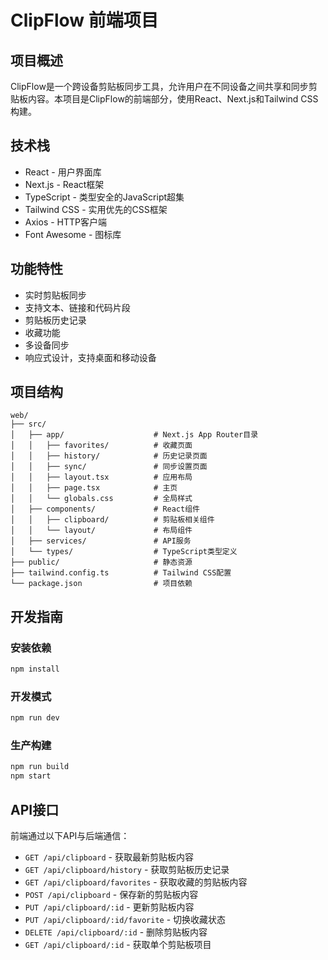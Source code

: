 # ClipFlow 前端项目

## 项目概述

ClipFlow是一个跨设备剪贴板同步工具，允许用户在不同设备之间共享和同步剪贴板内容。本项目是ClipFlow的前端部分，使用React、Next.js和Tailwind CSS构建。

## 技术栈

- React - 用户界面库
- Next.js - React框架
- TypeScript - 类型安全的JavaScript超集
- Tailwind CSS - 实用优先的CSS框架
- Axios - HTTP客户端
- Font Awesome - 图标库

## 功能特性

- 实时剪贴板同步
- 支持文本、链接和代码片段
- 剪贴板历史记录
- 收藏功能
- 多设备同步
- 响应式设计，支持桌面和移动设备

## 项目结构

```
web/
├── src/
│   ├── app/                    # Next.js App Router目录
│   │   ├── favorites/          # 收藏页面
│   │   ├── history/            # 历史记录页面
│   │   ├── sync/               # 同步设置页面
│   │   ├── layout.tsx          # 应用布局
│   │   ├── page.tsx            # 主页
│   │   └── globals.css         # 全局样式
│   ├── components/             # React组件
│   │   ├── clipboard/          # 剪贴板相关组件
│   │   └── layout/             # 布局组件
│   ├── services/               # API服务
│   └── types/                  # TypeScript类型定义
├── public/                     # 静态资源
├── tailwind.config.ts          # Tailwind CSS配置
└── package.json                # 项目依赖
```

## 开发指南

### 安装依赖

```bash
npm install
```

### 开发模式

```bash
npm run dev
```

### 生产构建

```bash
npm run build
npm start
```

## API接口

前端通过以下API与后端通信：

- `GET /api/clipboard` - 获取最新剪贴板内容
- `GET /api/clipboard/history` - 获取剪贴板历史记录
- `GET /api/clipboard/favorites` - 获取收藏的剪贴板内容
- `POST /api/clipboard` - 保存新的剪贴板内容
- `PUT /api/clipboard/:id` - 更新剪贴板内容
- `PUT /api/clipboard/:id/favorite` - 切换收藏状态
- `DELETE /api/clipboard/:id` - 删除剪贴板内容
- `GET /api/clipboard/:id` - 获取单个剪贴板项目
